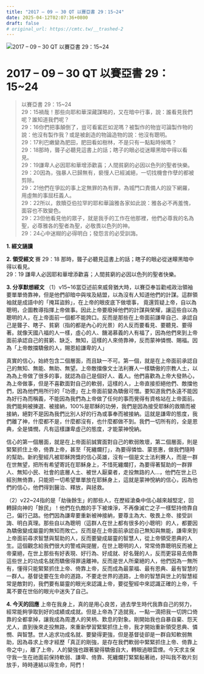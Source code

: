 ```yaml
---
title: "2017 – 09 – 30 QT 以賽亞書 29：15~24"
date: 2025-04-12T02:07:36+0800
draft: false
# original_url: https://cmtc.tw/__trashed-2
---
```


![2017 – 09 – 30 QT 以賽亞書 29：15\~24](/images/qt.jpg   "2017 – 09 – 30 QT 以賽亞書 29：15\~24")

# 2017 – 09 – 30 QT 以賽亞書 29：15\~24

> 以賽亞書 29：15\~24  
> 29：15禍哉！那些向耶和華深藏謀略的，又在暗中行事，說：誰看見我們呢？誰知道我們呢？  
> 29：16你們把事顛倒了，豈可看窰匠如泥嗎？被製作的物豈可論製作物的說：他沒有製作我？或是被創造的物論造物的說：他沒有聰明。  
> 29：17利巴嫩變為肥田，肥田看如樹林，不是只有一點點時候嗎？  
> 29：18那時，聾子必聽見這書上的話；瞎子的眼必從迷矇黑暗中得以看見。  
> 29：19謙卑人必因耶和華增添歡喜；人間貧窮的必因以色列的聖者快樂。  
> 29：20因為，強暴人已歸無有，褻慢人已經滅絕，一切找機會作孽的都被剪除。  
> 29：21他們在爭訟的事上定無罪的為有罪，為城門口責備人的設下網羅，用虛無的事屈枉義人。  
> 29：22所以，救贖亞伯拉罕的耶和華論雅各家如此說：雅各必不再羞愧，面容也不致變色。  
> 29：23但他看見他的眾子，就是我手的工作在他那裡，他們必尊我的名為聖，必尊雅各的聖者為聖，必敬畏以色列的神。  
> 29：24心中迷糊的必得明白；發怨言的必受訓誨。

**1. 經文誦讀**

**2. 領受經文**
賽 29：18 那時，聾子必聽見這書上的話；瞎子的眼必從迷矇黑暗中得以看見。  
29：19 謙卑人必因耶和華增添歡喜；人間貧窮的必因以色列的聖者快樂。

**3. 分享默想經文**
（1）v15\~16當亞述前來威脅猶大時，以賽亞奉旨勸戒政治領袖要單單倚靠神，但是他們卻暗中與埃及結盟，以為沒有人知道他們的計謀。這群領袖就是成語中的「掩耳盜鈴」，在上帝的眼皮底下做壞事， 竟還質疑上帝，自以為聰明，企圖教導指揮上帝做事。因此上帝要廢掉他們的計謀與榮耀，讓這些自以為聰明的人，在上帝面前一個都不能誇口。反而是那些在上帝面前謙卑自己、承認自己是聾子、瞎子、貧窮（指的都是內心的光景）的人反而要看見、要聽見、要得著。就像天國八福的人一樣，虛心的人、饑渴慕義的人有福了，因為他們來到上帝面前承認自己的貧窮、缺乏、無知，這樣的人來倚靠神，反而蒙神憐憫、賜福。因為「上帝敵擋驕傲的人，賜恩給謙卑的人」

真實的信心，始終包含二個層面，而且缺一不可。第一個，就是在上帝面前承認自己的無知、無能、無助、無望。上帝敵擋像文士法利賽人一樣驕傲的宗教人土，以為為上帝做了很多的事，就認為自己是個好人、義人。他們喜歡為上帝大發熱心，為上帝做事，但是不喜歡面對自己的軟弱，這樣的人，上帝直接拒絕他們、敵擋他們，因為他們用所行的「功德」在上帝面前變為驕傲可憎。要知道我們永遠不能因為好行為而稱義，不能因為我們為上帝做了任何的事而覺得有資格站在上帝面前。我們能夠被揀選、被接納，100%是耶穌的功勞，我們是因為接受耶穌的救贖而被接納，絕對不是因為我們比別人好的行為或事奉而被接納。這就是謙卑的態度，我們離了神，什麼都不是，什麼都沒有，也什麼都做不到。我們一切所有的，全是恩典，全是憐憫，凡有這樣謙卑虛己的態度，才能蒙神悅納。

信心的第一個層面，就是在上帝面前誠實面對自己的軟弱敗壞，第二個層面，則是緊緊抓住上帝，倚靠上帝，甚至「死纏爛打」，為要得憐恤、蒙恩惠，做我們隨時的幫助。新約聖經凡被耶穌誇獎的信心英雄，沒有一個是文士法利賽人，而是一群在世無望，把所有希望寄託在耶穌身上，不惜死纏爛打，為要得著幫助的一群罪人、無知小民、社會的底層人土、被世人厭棄者，走投無路的人…，他們在世上已經別無倚靠，只能把一切希望單單放在耶穌身上，這就是蒙神悅納的信心，因為他們的信心，他們得到醫治、釋放，與拯救。

（2）v22\~24指的是「劫後餘生」的那些人，在歷經滄桑中信心越來越堅定，回轉歸向神的「餘民」！他們在仇敵的手下被煉淨，不再像滅亡之子一樣堅持倚靠自己，偏行己路。他們因為謙卑要重新被神接納，要尊主為大、敬畏上帝、接受訓誨、明白真理。那些自以為聰明（這群人在世上都有很多的小聰明）的人，都要因為驕傲變成屬靈的無知而敗亡。反而是在上帝面前承認自己無知與無能，謙卑來到上帝面前尋求智慧與幫助的人，反而要變成屬靈的智慧人，從上帝領受恩典的人生。這個觀念給我們很大的警戒與提醒，在世上聰明的人，常常倚靠聰明反而被上帝棄絕，在世上那些有好表現、好行為、好成就、好名聲的人，反而更容易去倚靠這些世上的功成名就而驕傲得罪遠離神。反而是世人所棄絕的人，他們因為一無所有，懂得只能緊緊抓住上帝、倚靠上帝，反而成為最蒙福、最有恩典、最有智慧的一群人。基督徒要在生命的道路，不要走世界的道路，上帝的智慧與世上的智慧經常是敵對的，我們要有屬靈的眼光來認識上帝，要從聖經中來認識正確的上帝，千萬不要在世俗的眼光中迷失了自己。

**4. 今天的回應**
上帝在我身上，真的是用心良苦，過去學生時代我靠自己的努力，經常能夠爭取到好的成績或成就。但是上帝為了造就我，一點一滴把我一切誇口倚靠的全都拿掉，讓我成為周遭人的笑柄、歎息的對象。剛開始我也自暴自棄、怨天尤人，直到後來走投無路，來重新學習緊緊抓住上帝，我才開始重新領受恩典、憐憫、與智慧。世人追求功成名就、要變得更強，但是基督徒卻是一群自知軟弱無助，因為尋求上帝才經歷「真正的剛強，是存在我們軟弱中緊緊抓住上帝、倚靠上帝之中」，離了上帝，人的變強也跟著變得驕傲自大，轉眼過眼雲煙。今天求主保守我一生在祂面前保持軟弱、謙卑、倚靠、死纏爛打緊緊黏著祂，好叫我不敢片刻放手，時時連結以得生命，阿們！
